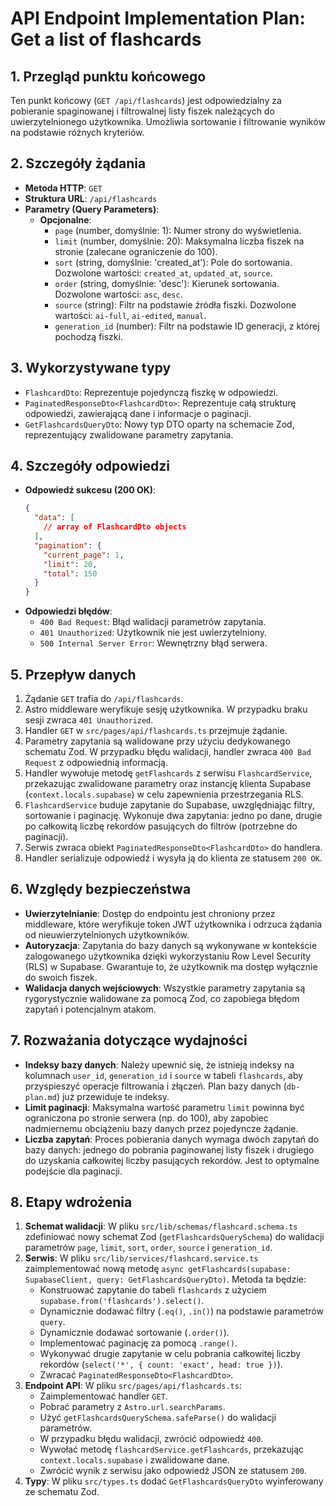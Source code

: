 # API Endpoint Implementation Plan: Get a list of flashcards

## 1. Przegląd punktu końcowego
Ten punkt końcowy (`GET /api/flashcards`) jest odpowiedzialny za pobieranie spaginowanej i filtrowalnej listy fiszek należących do uwierzytelnionego użytkownika. Umożliwia sortowanie i filtrowanie wyników na podstawie różnych kryteriów.

## 2. Szczegóły żądania
-   **Metoda HTTP**: `GET`
-   **Struktura URL**: `/api/flashcards`
-   **Parametry (Query Parameters)**:
    -   **Opcjonalne**:
        -   `page` (number, domyślnie: 1): Numer strony do wyświetlenia.
        -   `limit` (number, domyślnie: 20): Maksymalna liczba fiszek na stronie (zalecane ograniczenie do 100).
        -   `sort` (string, domyślnie: 'created_at'): Pole do sortowania. Dozwolone wartości: `created_at`, `updated_at`, `source`.
        -   `order` (string, domyślnie: 'desc'): Kierunek sortowania. Dozwolone wartości: `asc`, `desc`.
        -   `source` (string): Filtr na podstawie źródła fiszki. Dozwolone wartości: `ai-full`, `ai-edited`, `manual`.
        -   `generation_id` (number): Filtr na podstawie ID generacji, z której pochodzą fiszki.

## 3. Wykorzystywane typy
-   `FlashcardDto`: Reprezentuje pojedynczą fiszkę w odpowiedzi.
-   `PaginatedResponseDto<FlashcardDto>`: Reprezentuje całą strukturę odpowiedzi, zawierającą dane i informacje o paginacji.
-   `GetFlashcardsQueryDto`: Nowy typ DTO oparty na schemacie Zod, reprezentujący zwalidowane parametry zapytania.

## 4. Szczegóły odpowiedzi
-   **Odpowiedź sukcesu (200 OK)**:
    ```json
    {
      "data": [
        // array of FlashcardDto objects
      ],
      "pagination": {
        "current_page": 1,
        "limit": 20,
        "total": 150
      }
    }
    ```
-   **Odpowiedzi błędów**:
    -   `400 Bad Request`: Błąd walidacji parametrów zapytania.
    -   `401 Unauthorized`: Użytkownik nie jest uwierzytelniony.
    -   `500 Internal Server Error`: Wewnętrzny błąd serwera.

## 5. Przepływ danych
1.  Żądanie `GET` trafia do `/api/flashcards`.
2.  Astro middleware weryfikuje sesję użytkownika. W przypadku braku sesji zwraca `401 Unauthorized`.
3.  Handler `GET` w `src/pages/api/flashcards.ts` przejmuje żądanie.
4.  Parametry zapytania są walidowane przy użyciu dedykowanego schematu Zod. W przypadku błędu walidacji, handler zwraca `400 Bad Request` z odpowiednią informacją.
5.  Handler wywołuje metodę `getFlashcards` z serwisu `FlashcardService`, przekazując zwalidowane parametry oraz instancję klienta Supabase (`context.locals.supabase`) w celu zapewnienia przestrzegania RLS.
6.  `FlashcardService` buduje zapytanie do Supabase, uwzględniając filtry, sortowanie i paginację. Wykonuje dwa zapytania: jedno po dane, drugie po całkowitą liczbę rekordów pasujących do filtrów (potrzebne do paginacji).
7.  Serwis zwraca obiekt `PaginatedResponseDto<FlashcardDto>` do handlera.
8.  Handler serializuje odpowiedź i wysyła ją do klienta ze statusem `200 OK`.

## 6. Względy bezpieczeństwa
-   **Uwierzytelnianie**: Dostęp do endpointu jest chroniony przez middleware, które weryfikuje token JWT użytkownika i odrzuca żądania od nieuwierzytelnionych użytkowników.
-   **Autoryzacja**: Zapytania do bazy danych są wykonywane w kontekście zalogowanego użytkownika dzięki wykorzystaniu Row Level Security (RLS) w Supabase. Gwarantuje to, że użytkownik ma dostęp wyłącznie do swoich fiszek.
-   **Walidacja danych wejściowych**: Wszystkie parametry zapytania są rygorystycznie walidowane za pomocą Zod, co zapobiega błędom zapytań i potencjalnym atakom.

## 7. Rozważania dotyczące wydajności
-   **Indeksy bazy danych**: Należy upewnić się, że istnieją indeksy na kolumnach `user_id`, `generation_id` i `source` w tabeli `flashcards`, aby przyspieszyć operacje filtrowania i złączeń. Plan bazy danych (`db-plan.md`) już przewiduje te indeksy.
-   **Limit paginacji**: Maksymalna wartość parametru `limit` powinna być ograniczona po stronie serwera (np. do 100), aby zapobiec nadmiernemu obciążeniu bazy danych przez pojedyncze żądanie.
-   **Liczba zapytań**: Proces pobierania danych wymaga dwóch zapytań do bazy danych: jednego do pobrania paginowanej listy fiszek i drugiego do uzyskania całkowitej liczby pasujących rekordów. Jest to optymalne podejście dla paginacji.

## 8. Etapy wdrożenia
1.  **Schemat walidacji**: W pliku `src/lib/schemas/flashcard.schema.ts` zdefiniować nowy schemat Zod (`getFlashcardsQuerySchema`) do walidacji parametrów `page`, `limit`, `sort`, `order`, `source` i `generation_id`.
2.  **Serwis**: W pliku `src/lib/services/flashcard.service.ts` zaimplementować nową metodę `async getFlashcards(supabase: SupabaseClient, query: GetFlashcardsQueryDto)`. Metoda ta będzie:
    -   Konstruować zapytanie do tabeli `flashcards` z użyciem `supabase.from('flashcards').select()`.
    -   Dynamicznie dodawać filtry (`.eq()`, `.in()`) na podstawie parametrów `query`.
    -   Dynamicznie dodawać sortowanie (`.order()`).
    -   Implementować paginację za pomocą `.range()`.
    -   Wykonywać drugie zapytanie w celu pobrania całkowitej liczby rekordów (`select('*', { count: 'exact', head: true })`).
    -   Zwracać `PaginatedResponseDto<FlashcardDto>`.
3.  **Endpoint API**: W pliku `src/pages/api/flashcards.ts`:
    -   Zaimplementować handler `GET`.
    -   Pobrać parametry z `Astro.url.searchParams`.
    -   Użyć `getFlashcardsQuerySchema.safeParse()` do walidacji parametrów.
    -   W przypadku błędu walidacji, zwrócić odpowiedź `400`.
    -   Wywołać metodę `flashcardService.getFlashcards`, przekazując `context.locals.supabase` i zwalidowane dane.
    -   Zwrócić wynik z serwisu jako odpowiedź JSON ze statusem `200`.
4.  **Typy**: W pliku `src/types.ts` dodać `GetFlashcardsQueryDto` wyinferowany ze schematu Zod.
